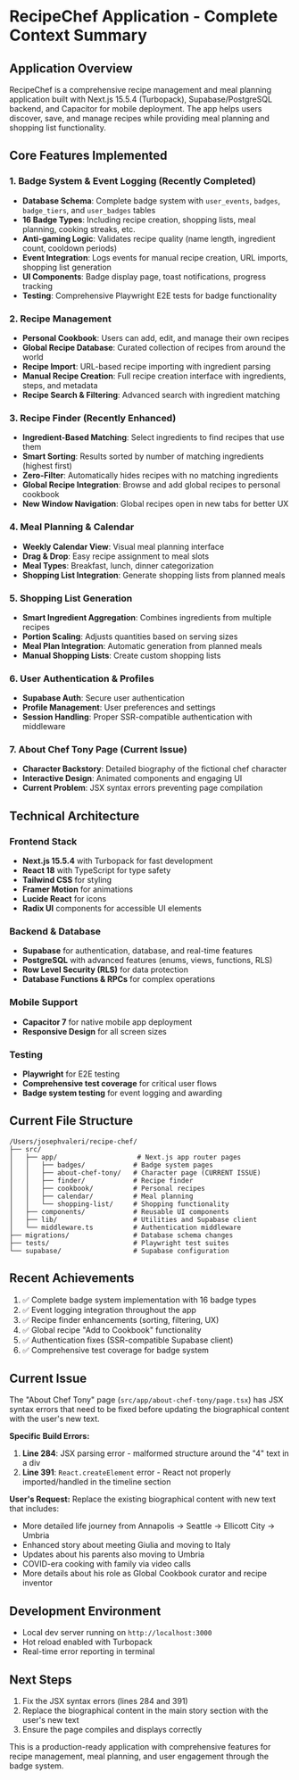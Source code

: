 # RecipeChef Application - Complete Context Summary

## Application Overview
RecipeChef is a comprehensive recipe management and meal planning application built with Next.js 15.5.4 (Turbopack), Supabase/PostgreSQL backend, and Capacitor for mobile deployment. The app helps users discover, save, and manage recipes while providing meal planning and shopping list functionality.

## Core Features Implemented

### 1. Badge System & Event Logging (Recently Completed)
- **Database Schema**: Complete badge system with `user_events`, `badges`, `badge_tiers`, and `user_badges` tables
- **16 Badge Types**: Including recipe creation, shopping lists, meal planning, cooking streaks, etc.
- **Anti-gaming Logic**: Validates recipe quality (name length, ingredient count, cooldown periods)
- **Event Integration**: Logs events for manual recipe creation, URL imports, shopping list generation
- **UI Components**: Badge display page, toast notifications, progress tracking
- **Testing**: Comprehensive Playwright E2E tests for badge functionality

### 2. Recipe Management
- **Personal Cookbook**: Users can add, edit, and manage their own recipes
- **Global Recipe Database**: Curated collection of recipes from around the world
- **Recipe Import**: URL-based recipe importing with ingredient parsing
- **Manual Recipe Creation**: Full recipe creation interface with ingredients, steps, and metadata
- **Recipe Search & Filtering**: Advanced search with ingredient matching

### 3. Recipe Finder (Recently Enhanced)
- **Ingredient-Based Matching**: Select ingredients to find recipes that use them
- **Smart Sorting**: Results sorted by number of matching ingredients (highest first)
- **Zero-Filter**: Automatically hides recipes with no matching ingredients
- **Global Recipe Integration**: Browse and add global recipes to personal cookbook
- **New Window Navigation**: Global recipes open in new tabs for better UX

### 4. Meal Planning & Calendar
- **Weekly Calendar View**: Visual meal planning interface
- **Drag & Drop**: Easy recipe assignment to meal slots
- **Meal Types**: Breakfast, lunch, dinner categorization
- **Shopping List Integration**: Generate shopping lists from planned meals

### 5. Shopping List Generation
- **Smart Ingredient Aggregation**: Combines ingredients from multiple recipes
- **Portion Scaling**: Adjusts quantities based on serving sizes
- **Meal Plan Integration**: Automatic generation from planned meals
- **Manual Shopping Lists**: Create custom shopping lists

### 6. User Authentication & Profiles
- **Supabase Auth**: Secure user authentication
- **Profile Management**: User preferences and settings
- **Session Handling**: Proper SSR-compatible authentication with middleware

### 7. About Chef Tony Page (Current Issue)
- **Character Backstory**: Detailed biography of the fictional chef character
- **Interactive Design**: Animated components and engaging UI
- **Current Problem**: JSX syntax errors preventing page compilation

## Technical Architecture

### Frontend Stack
- **Next.js 15.5.4** with Turbopack for fast development
- **React 18** with TypeScript for type safety
- **Tailwind CSS** for styling
- **Framer Motion** for animations
- **Lucide React** for icons
- **Radix UI** components for accessible UI elements

### Backend & Database
- **Supabase** for authentication, database, and real-time features
- **PostgreSQL** with advanced features (enums, views, functions, RLS)
- **Row Level Security (RLS)** for data protection
- **Database Functions & RPCs** for complex operations

### Mobile Support
- **Capacitor 7** for native mobile app deployment
- **Responsive Design** for all screen sizes

### Testing
- **Playwright** for E2E testing
- **Comprehensive test coverage** for critical user flows
- **Badge system testing** for event logging and awarding

## Current File Structure
```
/Users/josephvaleri/recipe-chef/
├── src/
│   ├── app/                    # Next.js app router pages
│   │   ├── badges/            # Badge system pages
│   │   ├── about-chef-tony/   # Character page (CURRENT ISSUE)
│   │   ├── finder/            # Recipe finder
│   │   ├── cookbook/          # Personal recipes
│   │   ├── calendar/          # Meal planning
│   │   └── shopping-list/     # Shopping functionality
│   ├── components/            # Reusable UI components
│   ├── lib/                   # Utilities and Supabase client
│   └── middleware.ts          # Authentication middleware
├── migrations/                # Database schema changes
├── tests/                     # Playwright test suites
└── supabase/                  # Supabase configuration
```

## Recent Achievements
1. ✅ Complete badge system implementation with 16 badge types
2. ✅ Event logging integration throughout the app
3. ✅ Recipe finder enhancements (sorting, filtering, UX)
4. ✅ Global recipe "Add to Cookbook" functionality
5. ✅ Authentication fixes (SSR-compatible Supabase client)
6. ✅ Comprehensive test coverage for badge system

## Current Issue
The "About Chef Tony" page (`src/app/about-chef-tony/page.tsx`) has JSX syntax errors that need to be fixed before updating the biographical content with the user's new text.

**Specific Build Errors:**
1. **Line 284**: JSX parsing error - malformed structure around the "4" text in a div
2. **Line 391**: `React.createElement` error - React not properly imported/handled in the timeline section

**User's Request:** Replace the existing biographical content with new text that includes:
- More detailed life journey from Annapolis → Seattle → Ellicott City → Umbria
- Enhanced story about meeting Giulia and moving to Italy
- Updates about his parents also moving to Umbria
- COVID-era cooking with family via video calls
- More details about his role as Global Cookbook curator and recipe inventor

## Development Environment
- Local dev server running on `http://localhost:3000`
- Hot reload enabled with Turbopack
- Real-time error reporting in terminal

## Next Steps
1. Fix the JSX syntax errors (lines 284 and 391)
2. Replace the biographical content in the main story section with the user's new text
3. Ensure the page compiles and displays correctly

This is a production-ready application with comprehensive features for recipe management, meal planning, and user engagement through the badge system.
